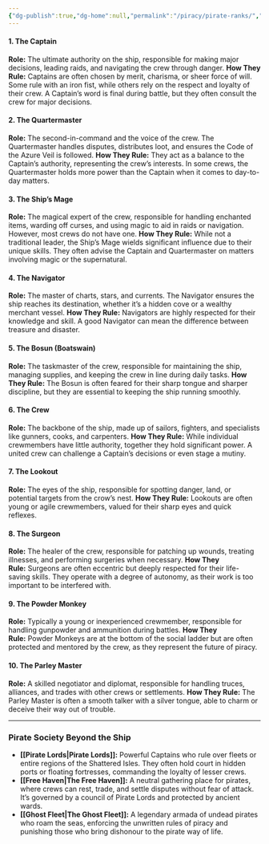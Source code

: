 ```yaml
---
{"dg-publish":true,"dg-home":null,"permalink":"/piracy/pirate-ranks/","dgPassFrontmatter":true,"created":"2025-03-19T17:40:02.276+11:00","updated":"2025-03-21T22:54:49.240+11:00"}
---
```


#### **1. The Captain**
**Role:** The ultimate authority on the ship, responsible for making major decisions, leading raids, and navigating the crew through danger.
**How They Rule:** Captains are often chosen by merit, charisma, or sheer force of will. Some rule with an iron fist, while others rely on the respect and loyalty of their crew. A Captain’s word is final during battle, but they often consult the crew for major decisions.

#### **2. The Quartermaster**
**Role:** The second-in-command and the voice of the crew. The Quartermaster handles disputes, distributes loot, and ensures the Code of the Azure Veil is followed.
**How They Rule:** They act as a balance to the Captain’s authority, representing the crew’s interests. In some crews, the Quartermaster holds more power than the Captain when it comes to day-to-day matters.

#### **3. The Ship’s Mage**
**Role:** The magical expert of the crew, responsible for handling enchanted items, warding off curses, and using magic to aid in raids or navigation.  However, most crews do not have one.
**How They Rule:** While not a traditional leader, the Ship’s Mage wields significant influence due to their unique skills. They often advise the Captain and Quartermaster on matters involving magic or the supernatural.

#### **4. The Navigator**
**Role:** The master of charts, stars, and currents. The Navigator ensures the ship reaches its destination, whether it’s a hidden cove or a wealthy merchant vessel.
**How They Rule:** Navigators are highly respected for their knowledge and skill. A good Navigator can mean the difference between treasure and disaster.

#### **5. The Bosun (Boatswain)**
**Role:** The taskmaster of the crew, responsible for maintaining the ship, managing supplies, and keeping the crew in line during daily tasks.
**How They Rule:** The Bosun is often feared for their sharp tongue and sharper discipline, but they are essential to keeping the ship running smoothly.

#### **6. The Crew**
**Role:** The backbone of the ship, made up of sailors, fighters, and specialists like gunners, cooks, and carpenters.
**How They Rule:** While individual crewmembers have little authority, together they hold significant power. A united crew can challenge a Captain’s decisions or even stage a mutiny.

#### **7. The Lookout**
**Role:** The eyes of the ship, responsible for spotting danger, land, or potential targets from the crow’s nest.
**How They Rule:** Lookouts are often young or agile crewmembers, valued for their sharp eyes and quick reflexes.

#### **8. The Surgeon**
**Role:** The healer of the crew, responsible for patching up wounds, treating illnesses, and performing surgeries when necessary.
**How They Rule:** Surgeons are often eccentric but deeply respected for their life-saving skills. They operate with a degree of autonomy, as their work is too important to be interfered with.

#### **9. The Powder Monkey**
**Role:** Typically a young or inexperienced crewmember, responsible for handling gunpowder and ammunition during battles.
**How They Rule:** Powder Monkeys are at the bottom of the social ladder but are often protected and mentored by the crew, as they represent the future of piracy.

#### **10. The Parley Master**
**Role:** A skilled negotiator and diplomat, responsible for handling truces, alliances, and trades with other crews or settlements.
**How They Rule:** The Parley Master is often a smooth talker with a silver tongue, able to charm or deceive their way out of trouble.

---

### **Pirate Society Beyond the Ship**

- **[[Pirate Lords\|Pirate Lords]]:** Powerful Captains who rule over fleets or entire regions of the Shattered Isles. They often hold court in hidden ports or floating fortresses, commanding the loyalty of lesser crews.
- **[[Free Haven\|The Free Haven]]:** A neutral gathering place for pirates, where crews can rest, trade, and settle disputes without fear of attack. It’s governed by a council of Pirate Lords and protected by ancient wards.
- **[[Ghost Fleet\|The Ghost Fleet]]:** A legendary armada of undead pirates who roam the seas, enforcing the unwritten rules of piracy and punishing those who bring dishonour to the pirate way of life.